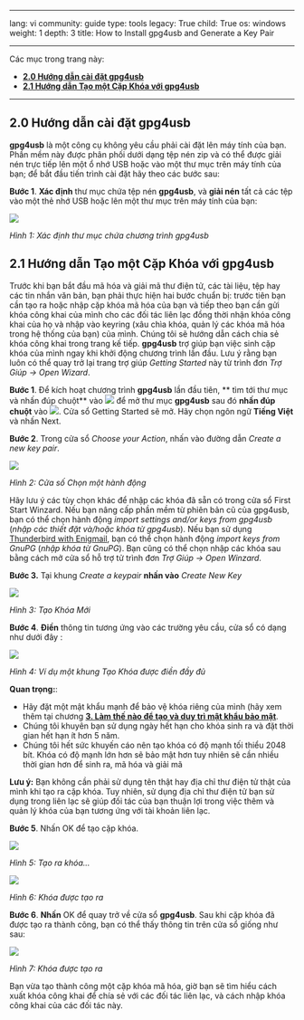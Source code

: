 

---

lang: vi
community: guide
type: tools
legacy: True
child: True
os: windows
weight: 1
depth: 3
title: How to Install gpg4usb and Generate a Key Pair

---

Các mục trong trang này:


- [**2.0 Hướng dẫn cài đặt gpg4usb**](#2.0)
- [**2.1 Hướng dẫn Tạo một Cặp Khóa với gpg4usb**](#2.1)

-------

<a name="2.0"></a>
## 2.0 Hướng dẫn cài đặt gpg4usb ##

**gpg4usb** là một công cụ không yêu cầu phải cài đặt lên máy tính của bạn. Phần mềm này được phân phối dưới dạng tệp nén zip và có thể được giải nén trực tiếp lên một ổ nhớ USB hoặc vào một thư mục trên máy tính của bạn; để bắt đầu tiến trình cài đặt hãy theo các bước sau:

**Bước 1**. **Xác định** thư mục chứa tệp nén **gpg4usb**, và **giải nén** tất cả các tệp vào một thẻ nhớ USB hoặc lên một thư mục trên máy tính của bạn:

![](/sbox/screen/gpg4usb-vi/01.png)

*Hình 1: Xác định thư mục chứa chương trình gpg4usb*

<a name="2.1"></a>
## 2.1 Hướng dẫn Tạo một Cặp Khóa với gpg4usb ##

Trước khi bạn bắt đầu mã hóa và giải mã thư điện tử, các tài liệu, tệp hay các tin nhắn văn bản, bạn phải thực hiện hai bước chuẩn bị: trước tiên bạn cần tạo ra hoặc nhập cặp khóa mã hóa của bạn và tiếp theo bạn cần gửi khóa công khai của mình cho các đối tác liên lạc đồng thời nhận khóa công khai của họ và nhập vào keyring (xâu chìa khóa, quản lý các khóa mã hóa trong hệ thống của bạn) của mình. Chúng tôi sẽ hướng dẫn cách chia sẻ khóa công khai trong trang kế tiếp. **gpg4usb** trợ giúp bạn việc sinh cặp khóa của mình ngay khi khởi động chương trình lần đầu. Lưu ý rằng bạn luôn có thể quay trở lại trang trợ giúp *Getting Started* này từ trình đơn *Trợ Giúp → Open Wizard*.

**Bước 1**. Để kích hoạt chương trình **gpg4usb** lần đầu tiên,  ** tìm tới thư mục và nhấn đúp chuột** vào ![](/sbox/screen/gpg4usb-vi/02.png) để mở thư mục **gpg4usb** sau đó **nhấn đúp chuột** vào ![](/sbox/screen/gpg4usb-vi/03.png). Cửa sổ Getting Started sẽ mở. Hãy chọn ngôn ngữ **Tiếng Việt** và nhấn Next.

**Bước 2**. Trong cửa sổ *Choose your Action*, nhấn vào đường dẫn *Create a new key pair*.

![](/sbox/screen/gpg4usb-vi/04.png)

*Hình 2: Cửa số Chọn một hành động*

Hãy lưu ý các tùy chọn khác để nhập các khóa đã sẵn có trong cửa sổ First Start Winzard. Nếu bạn nâng cấp phần mềm từ phiên bản cũ của gpg4usb, bạn có thể chọn hành động *import settings and/or keys from gpg4usb* (*nhập các thiết đặt và/hoặc khóa từ gpg4usb*). Nếu bạn sử dụng [Thunderbird with Enigmail](https://securityinabox.org/vi/thunderbird-main), bạn có thể chọn hành động *import keys from GnuPG* (*nhập khóa từ GnuPG*). Bạn cũng có thể chọn nhập các khóa sau bằng cách mở cửa sổ hỗ trợ tử trình đơn *Trợ Giúp -> Open Winzard*.

**Bước 3.** Tại khung *Create a keypair* **nhấn vào** *Create New Key* 

![](/sbox/screen/gpg4usb-vi/05.png)

*Hình 3: Tạo Khóa Mới*

**Bước 4**. **Điền** thông tin tương ứng vào các trường yêu cầu, cửa sổ có  dạng như dưới đây :

![](/sbox/screen/gpg4usb-vi/06.png)

*Hình 4: Ví dụ một khung Tạo Khóa được điền đầy đủ*

**Quan trọng:**:
- Hãy đặt  một mật khẩu mạnh để  bảo vệ khóa riêng của mình (hãy xem thêm tại chương [**3. Làm thế nào để tạo và duy trì mật khẩu bảo mật**](/vi/chuong-3).
- Chúng tôi khuyên bạn sử dụng ngày hết hạn cho khóa sinh ra và đặt thời gian hết hạn ít hơn 5 năm.
- Chúng tôi hết sức khuyến cáo nên tạo khóa có độ mạnh tối thiểu 2048 bít. Khóa có độ mạnh lớn hơn sẽ bảo mật hơn tuy nhiên sẽ cần nhiều thời gian hơn để sinh ra, mã hóa và giải mã

**Lưu ý:** Bạn không cần phải sử dụng tên thật hay địa chỉ thư điện tử thật của mình khi tạo ra cặp khóa. Tuy nhiên, sử dụng địa chỉ thư điện tử bạn sử dụng trong liên lạc sẽ giúp đối tác của bạn thuận lợi trong việc thêm và quản lý khóa của bạn tương ứng với tài khoản liên lạc.

**Bước 5**. Nhấn OK để tạo cặp khóa. 

![](/sbox/screen/gpg4usb-vi/07.png)

*Hình 5: Tạo ra khóa...* 

![](/sbox/screen/gpg4usb-vi/08.png)

*Hình 6: Khóa được tạo ra*

**Bước 6**.  **Nhấn** OK để quay trở về cửa sổ **gpg4usb**. Sau khi cặp khóa đã được tạo ra thành công, bạn có thể thấy thông tin trên cửa sổ giống như sau: 

![](/sbox/screen/gpg4usb-vi/09.png)

*Hình 7: Khóa được tạo ra*

Bạn vừa tạo thành công một cặp khóa mã hóa, giờ bạn sẽ tìm hiểu cách xuất khóa công khai để chía sẻ  với các đối tác liên lạc, và cách nhập khóa công khai của các đối tác này.

